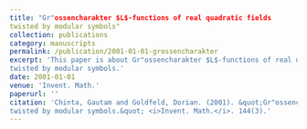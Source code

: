 ```yaml
---
title: "Gr"ossencharakter $L$-functions of real quadratic fields
twisted by modular symbols"
collection: publications
category: manuscripts
permalink: /publication/2001-01-01-grossencharakter
excerpt: 'This paper is about Gr"ossencharakter $L$-functions of real quadratic fields
twisted by modular symbols.'
date: 2001-01-01
venue: 'Invent. Math.'
paperurl: ''
citation: 'Chinta, Gautam and Goldfeld, Dorian. (2001). &quot;Gr"ossencharakter $L$-functions of real quadratic fields
twisted by modular symbols.&quot; <i>Invent. Math.</i>. 144(3).'
---
```

